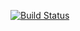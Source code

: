 [![Build Status](https://ci.consulo.io/job/consulo-dotnet/badge/icon)](https://ci.consulo.io/job/consulo-dotnet/)
